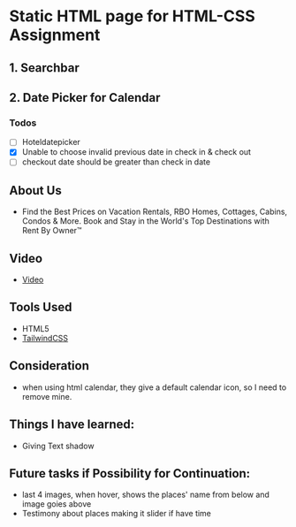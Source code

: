 # Static HTML page for HTML-CSS Assignment

## 1. Searchbar

## 2. Date Picker for Calendar

### Todos

- [ ] Hoteldatepicker
- [x] Unable to choose invalid previous date in check in & check out
- [ ] checkout date should be greater than check in date

## About Us

- Find the Best Prices on Vacation Rentals, RBO Homes, Cottages, Cabins, Condos & More. Book and Stay in the World's Top Destinations with Rent By Owner™

## Video

- [Video](https://youtu.be/yh6Zcd6vU34)

## Tools Used

- HTML5
- [TailwindCSS](https://tailwindcss.com/)

## Consideration

- when using html calendar, they give a default calendar icon, so I need to remove mine.

## Things I have learned:

- Giving Text shadow

## Future tasks if Possibility for Continuation:

- last 4 images, when hover, shows the places' name from below and image goies above
- Testimony about places making it slider if have time
